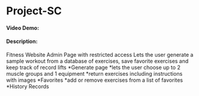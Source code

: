 # Project-SC
#### Video Demo:
#### Description: 
Fitness Website
Admin Page with restricted access
Lets the user generate a sample workout from a database of exercises, save favorite exercises and keep track of record lifts
*Generate page
  *lets the user choose up to 2 muscle groups and 1 equipment
  *return exercises including instructions with images
*Favorites
  *add or remove exercises from a list of favorites
*History 
  Records

